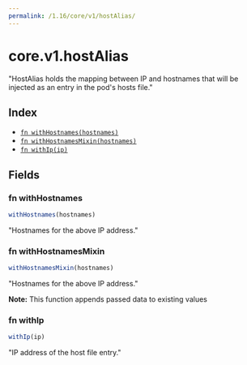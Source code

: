 ```yaml
---
permalink: /1.16/core/v1/hostAlias/
---
```


# core.v1.hostAlias

"HostAlias holds the mapping between IP and hostnames that will be injected as an entry in the pod's hosts file."

## Index

* [`fn withHostnames(hostnames)`](#fn-withhostnames)
* [`fn withHostnamesMixin(hostnames)`](#fn-withhostnamesmixin)
* [`fn withIp(ip)`](#fn-withip)

## Fields

### fn withHostnames

```ts
withHostnames(hostnames)
```

"Hostnames for the above IP address."

### fn withHostnamesMixin

```ts
withHostnamesMixin(hostnames)
```

"Hostnames for the above IP address."

**Note:** This function appends passed data to existing values

### fn withIp

```ts
withIp(ip)
```

"IP address of the host file entry."